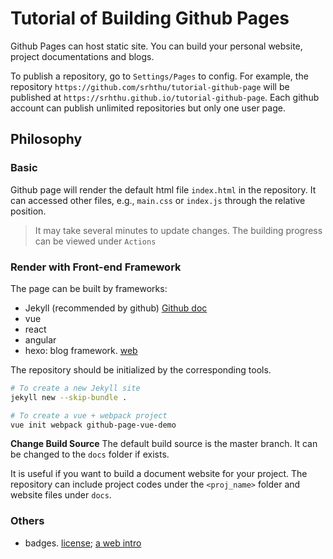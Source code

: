 # Tutorial of Building Github Pages
Github Pages can host static site. You can build your personal website, project documentations and blogs.

To publish a repository, go to `Settings/Pages` to config. For example, the repository `https://github.com/srhthu/tutorial-github-page` will be published at `https://srhthu.github.io/tutorial-github-page`. Each github account can publish unlimited repositories but only one user page.

## Philosophy
### Basic
Github page will render the default html file `index.html` in the repository. It can accessed other files, e.g., `main.css` or `index.js` through the relative position.

> It may take several minutes to update changes. The building progress can be viewed under `Actions`

### Render with Front-end Framework
The page can be built by frameworks:
- Jekyll (recommended by github) [Github doc](https://docs.github.com/en/pages/setting-up-a-github-pages-site-with-jekyll/creating-a-github-pages-site-with-jekyll)
- vue
- react
- angular
- hexo: blog framework. [web](https://hexo.io/index.html)

The repository should be initialized by the corresponding tools.
```Bash
# To create a new Jekyll site
jekyll new --skip-bundle .

# To create a vue + webpack project
vue init webpack github-page-vue-demo
```

**Change Build Source**
The default build source is the master branch. It can be changed to the `docs` folder if exists.

It is useful if you want to build a document website for your project. The repository can include project codes under the `<proj_name>` folder and website files under `docs`.

### Others
- badges. [license](https://gist.github.com/lukas-h/2a5d00690736b4c3a7ba); [a web intro](https://www.freecodecamp.org/news/how-to-use-badges-to-stop-feeling-like-a-noob-d4e6600d37d2/)